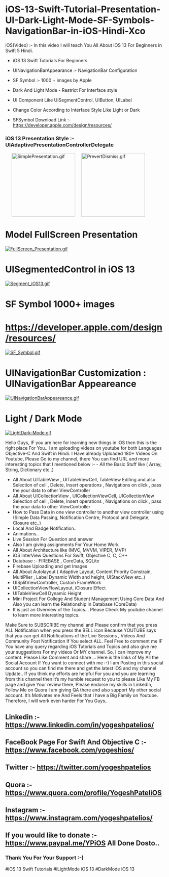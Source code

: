 # iOS-13-Swift-Tutorial-Presentation-UI-Dark-Light-Mode-SF-Symbols-NavigationBar-in-iOS-Hindi-Xco
iOS(Video) :- In this video I will teach You All About iOS 13 For Beginners in Swift 5 Hindi. 
* iOS 13 Swift Tutorials For Beginners 
* UINavigationBarAppearance :-  NavigationBar Configuration 
* SF Symbol :- 1000 + images by Apple
* Dark And Light Mode - Restrict For Interface style 
* UI Component Like UISegmentControl, UIButton, UILabel 
* Change Color According to Interface Style Like Light or Dark 

* SFSymbol Download Link :-  https://developer.apple.com/design/resources/

### iOS 13 Presentation Style :- UIAdaptivePresentationControllerDelegate

<a href="https://gifyu.com/image/kcyq"><img src="https://s3.gifyu.com/images/SimplePresentation.gif" alt="SimplePresentation.gif" border="0" width="200px" hspace="20"></a><a href="https://gifyu.com/image/kcyE"><img src="https://s3.gifyu.com/images/PrevertDismiss.gif" alt="PrevertDismiss.gif" border="0" width="200px"></a>

# Model FullScreen Presentation
<a href="https://gifyu.com/image/kcy9"><img src="https://s3.gifyu.com/images/FullScreen_Presentation.gif" alt="FullScreen_Presentation.gif" border="0"></a>

# UISegmentedControl in iOS 13
<a href="https://gifyu.com/image/kcyh"><img src="https://s3.gifyu.com/images/Segment_iOS13.gif" alt="Segment_iOS13.gif" border="0"></a>

# SF Symbol 1000+ images 
# https://developer.apple.com/design/resources/
<a href="https://gifyu.com/image/kcyk"><img src="https://s3.gifyu.com/images/SF_Symbol.gif" alt="SF_Symbol.gif" border="0"></a>

# UINavigationBar Customization : UINavigationBar Appeareance
<a href="https://gifyu.com/image/kcyv"><img src="https://s3.gifyu.com/images/UINavigationBarAppeareance.gif" alt="UINavigationBarAppeareance.gif" border="0"></a>

# Light / Dark Mode
<a href="https://gifyu.com/image/kcym"><img src="https://s3.gifyu.com/images/LightDark-Mode.gif" alt="LightDark-Mode.gif" border="0"></a>

Hello Guys, IF you are here for learning new things in iOS then this is the right place For You.. I am uploading videos on youtube for both Languages Objective-C And Swift in Hindi.  I Have already Uploaded 180+ Videos On Youtube, Please Go to my channel, there You can find URL and more interesting topics that I mentioned below :-  - All the Basic Stuff like ( Array, String, Dictionary etc..)

* All About UITableView , UITableViewCell, TableView Editing and also Selection of cell , Delete, Insert operations , Navigations on click , pass the your data to other ViewController 
* All About UICollectionView , UICollectionViewCell, UICollectionView Selection of cell , Delete, Insert operations , Navigations on click , pass the your data to other ViewController 
* How to Pass Data in one view controller to another view controller using (Simple Data Passing, Notification Centre, Protocol and Delegate, Closure etc..)
* Local And Badge Notification..
* Animations..
* Live Session For Question and answer
* Also I am giving assignments For Your Home Work 
* All About Architecture like (MVC, MVVM, VIPER, MVP)
* iOS InterView Questions For Swift, Objective C, C, C++
* Database :- FIREBASE , CoreData, SQLite
* Firebase Uploading and get Images
* All About Autolayout ( Adaptive Layout, Content Priority Constrain, MultiPlier , Label Dynamic Width and height, UIStackView etc..) 
* UISplitViewController, Custom FrameWork 
* UICollectionViewFlowLayout, iClosure Effect 
* UITableViewCell Dynamic Height
* Mini Project For College And Student Management Using Core Data And Also you can learn the Relationship in Database (CoreData)
* It is just an Overview of the Topics… Please Check My youtube channel to learn more interesting topics. 

Make Sure to SUBSCRIBE my channel and Please confirm that you press ALL Notification when you press the BELL icon Because YOUTUBE says that you can get All Notifications of the Live Sessions , Videos And Community Post Notification If You select ALL.  Feel Free to comment me IF You have any query regarding iOS Tutorials and Topics and also give me your suggestions For my videos Or MY channel. So, I can improve my content.  Please Like Comment and share …  Here is the links of My All the Social Account If You want to connect with me :-)  I am Posting in this social account so you can find me there and get the latest iOS and my channel Update..  If you think my efforts are helpful For you and you are learning from this channel then it’s my humble request to you to please Like My FB page and give Your review there, Please endorse my skills in LinkedIn,  Follow Me on Quora I am giving QA there and also support My other social account. It’s Motivates me And Feels that I have a Big Family on Youtube. Therefore, I will work even harder For You Guys.. 
## Linkedin :- https://www.linkedin.com/in/yogeshpatelios/    
## FaceBook Page For Swift And Objective C :- https://www.facebook.com/yogeshios/ 
## Twitter :- https://twitter.com/yogeshpatelios 
## Quora :- https://www.quora.com/profile/YogeshPateliOS 
## Instagram :- https://www.instagram.com/yogeshpatelios/ 
## If you would like to donate :- https://www.paypal.me/YPiOS  All Done Dosto..
### Thank You For Your Support :-) 
#iOS 13 Swift Tutorials #iLightMode iOS 13 #DarkMode iOS 13
